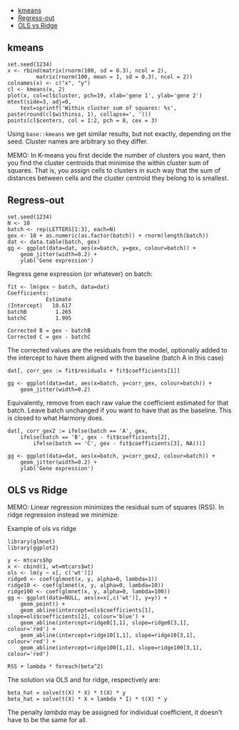 
<!-- vim-markdown-toc GFM -->

* [kmeans](#kmeans)
* [Regress-out](#regress-out)
* [OLS vs Ridge](#ols-vs-ridge)

<!-- vim-markdown-toc -->

## kmeans

```
set.seed(1234)
x <- rbind(matrix(rnorm(100, sd = 0.3), ncol = 2),
         matrix(rnorm(100, mean = 1, sd = 0.3), ncol = 2))
colnames(x) <- c("x", "y")
cl <- kmeans(x, 2)
plot(x, col=cl$cluster, pch=19, xlab='gene 1', ylab='gene 2')
mtext(side=3, adj=0,
    text=sprintf('Within cluster sum of squares: %s', paste(round(cl$withinss, 1), collapse=', ')))
points(cl$centers, col = 1:2, pch = 8, cex = 3)
```

Using `base::kmeans` we get similar results, but not exactly, depending on the
seed. Cluster names are arbitrary so they differ.

MEMO: In K-means you first decide the number of clusters you want, then you
find the cluster centroids that minimise the within cluster sum of squares.
That is, you assign cells to clusters in such way that the sum of distances
between cells and the cluster centroid they belong to is smallest.

## Regress-out

```
set.seed(1234)
N <- 10
batch <- rep(LETTERS[1:3], each=N)
gex <- 10 + as.numeric(as.factor(batch)) + rnorm(length(batch))
dat <- data.table(batch, gex)
gg <- ggplot(data=dat, aes(x=batch, y=gex, colour=batch)) +
    geom_jitter(width=0.2) +
    ylab('Gene expression')
```

Regress gene expression (or whatever) on batch:

```
fit <- lm(gex ~ batch, data=dat)
Coefficients:
            Estimate 
(Intercept)   10.617 
batchB         1.265 
batchC         1.995 

Corrected B = gex - batchB
Corrected C = gex - batchC
```

The corrected values are the residuals from the model, optionally added to the
intercept to have them aligned with the baseline (batch A in this case)

```
dat[, corr_gex := fit$residuals + fit$coefficients[1]]

gg <- ggplot(data=dat, aes(x=batch, y=corr_gex, colour=batch)) +
    geom_jitter(width=0.2)
```

Equivalently, remove from each raw value the coefficient estimated for that
batch. Leave batch unchanged if you want to have that as the baseline. This is
closed to what Harmony does.

```
dat[, corr_gex2 := ifelse(batch == 'A', gex,
    ifelse(batch == 'B', gex - fit$coefficients[2],
        ifelse(batch == 'C', gex - fit$coefficients[3], NA)))]

gg <- ggplot(data=dat, aes(x=batch, y=corr_gex2, colour=batch)) +
    geom_jitter(width=0.2) +
    ylab('Gene expression')
```

## OLS vs Ridge

MEMO: Linear regression minimizes the residual sum of squares (RSS). In ridge regression instead we minimize:

Example of ols vs ridge

```
library(glmnet)
library(ggplot2)

y <- mtcars$hp
x <- cbind(1, wt=mtcars$wt)
ols <- lm(y ~ x[, c('wt')])
ridge0 <- coef(glmnet(x, y, alpha=0, lambda=1))
ridge10 <- coef(glmnet(x, y, alpha=0, lambda=10))
ridge100 <- coef(glmnet(x, y, alpha=0, lambda=100))
gg <- ggplot(data=NULL, aes(x=x[,c('wt')], y=y)) +
    geom_point() +
    geom_abline(intercept=ols$coefficients[1], slope=ols$coefficients[2], colour='blue') +
    geom_abline(intercept=ridge0[1,1], slope=ridge0[3,1], colour='red') +
    geom_abline(intercept=ridge10[1,1], slope=ridge10[3,1], colour='red') +
    geom_abline(intercept=ridge100[1,1], slope=ridge100[3,1], colour='red')
```

```
RSS + lambda * foreach(beta^2)
```

The solution via OLS and for ridge, respectively are:

```
beta_hat = solve(t(X) * X) * t(X) * y
beta_hat = solve(t(X) * X + lambda * I) * t(X) * y
```

The penalty *lambda* may be assigned for individual coefficient, it doesn't
have to be the same for all.
